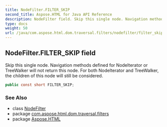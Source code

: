 ```yaml
---
title: NodeFilter.FILTER_SKIP
second_title: Aspose.HTML for Java API Reference
description: NodeFilter field. Skip this single node. Navigation methods defined for NodeIterator or TreeWalker will not return this node. For both NodeIterator and TreeWalker the children of this node will still be considered
type: docs
weight: 50
url: /java/com.aspose.html.dom.traversal.filters/nodefilter/filter_skip/
---
```

## NodeFilter.FILTER_SKIP field

Skip this single node. Navigation methods defined for NodeIterator or TreeWalker will not return this node. For both NodeIterator and TreeWalker, the children of this node will still be considered.

```java
public const short FILTER_SKIP;
```

### See Also

* class [NodeFilter](../)
* package [com.aspose.html.dom.traversal.filters](../../../com.aspose.html.dom.traversal.filters/)
* package [Aspose.HTML](../../../)
